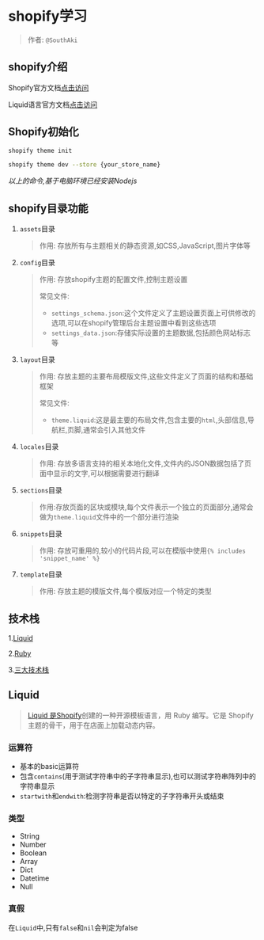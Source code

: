 # shopify学习

> 作者: `@SouthAki`

## shopify介绍

Shopify官方文档[点击访问](https://shopify.dev/docs)

Liquid语言官方文档[点击访问](https://shopify.github.io/liquid/)

## Shopify初始化

```bash
shopify theme init
```

```bash
shopify theme dev --store {your_store_name}
```

*以上的命令,基于电脑环境已经安装Nodejs*

## shopify目录功能

1. `assets`目录

   > 作用: 存放所有与主题相关的静态资源,如CSS,JavaScript,图片字体等

2. `config`目录

   > 作用: 存放shopify主题的配置文件,控制主题设置
   >
   > 常见文件:
   >
   > - `settings_schema.json`:这个文件定义了主题设置页面上可供修改的选项,可以在shopify管理后台主题设置中看到这些选项
   > - `settings_data.json`:存储实际设置的主题数据,包括颜色网站标志等

3. `layout`目录

   > 作用: 存放主题的主要布局模版文件,这些文件定义了页面的结构和基础框架
   >
   > 常见文件:
   >
   > - `theme.liquid`:这是最主要的布局文件,包含主要的`html`,头部信息,导航栏,页脚,通常会引入其他文件

4. `locales`目录

   > 作用: 存放多语言支持的相关本地化文件,文件内的JSON数据包括了页面中显示的文字,可以根据需要进行翻译

5. `sections`目录

   > 作用:存放页面的区块或模块,每个文件表示一个独立的页面部分,通常会做为`theme.liquid`文件中的一个部分进行渲染

6. `snippets`目录

   > 作用: 存放可重用的,较小的代码片段,可以在模版中使用`{% includes 'snippet_name' %}`

7. `template`目录

   > 作用: 存放主题的模版文件,每个模版对应一个特定的类型

## 技术栈

1.[Liquid](https://shopify.github.io/liquid/?shpxid=d2579710-C35F-42CA-6D30-11B64F8262FF)

2.[Ruby](https://www.ruby-lang.org/en/)

3.[三大技术栈]()

## Liquid

> [Liquid 是Shopify](https://www.shopify.com/)创建的一种开源模板语言，用 Ruby 编写。它是 Shopify 主题的骨干，用于在店面上加载动态内容。

### 运算符

- 基本的basic运算符
- 包含`contains`(用于测试字符串中的子字符串显示),也可以测试字符串阵列中的字符串显示
- `startwith`和`endwith`:检测字符串是否以特定的子字符串开头或结束

### 类型

- String
- Number
- Boolean
- Array
- Dict
- Datetime
- Null

### 真假

在`Liquid`中,只有`false`和`nil`会判定为false



